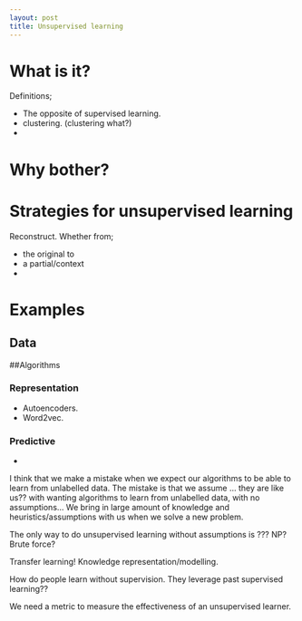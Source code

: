 ```yaml
---
layout: post
title: Unsupervised learning
---
```


# What is it?

Definitions;

* The opposite of supervised learning.
* clustering. (clustering what?)
* 

# Why bother?



# Strategies for unsupervised learning

Reconstruct. 
Whether from;
* the original to 
* a partial/context 
* 

# Examples

## Data


##Algorithms
### Representation
* Autoencoders.
* Word2vec.
### Predictive
* 


I think that we make a mistake when we expect our algorithms to be able to learn from unlabelled data. The mistake is that we assume … they are like us??  with wanting algorithms to learn from unlabelled data, with no assumptions… We bring in large amount of knowledge and heuristics/assumptions with us when we solve a new problem.

The only way to do unsupervised learning without assumptions is ??? NP? Brute force?

Transfer learning! Knowledge representation/modelling.

How do people learn without supervision. They leverage past supervised learning??

We need a metric to measure the effectiveness of an unsupervised learner.